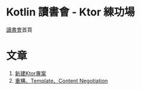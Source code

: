 # Kotlin 讀書會 - Ktor 練功場
[讀書會](https://tw.kotlin.tips/)首頁

# 文章
1. [新建Ktor專案](https://medium.com/@andyludeveloper/ktor-%E7%B7%B4%E5%8A%9F%E5%9D%8A%E7%AD%86%E8%A8%98-1-%E6%96%B0%E5%BB%BAktor%E5%B0%88%E6%A1%88-d1f433757c16)
2. [重構、Template、Content Negotiation](https://medium.com/@andyludeveloper/ktor-練功場筆記-2-重構-template-content-negotiation-6756e15be3e6)
